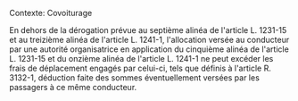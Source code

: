 Contexte: Covoiturage

En dehors de la dérogation prévue au septième alinéa de l'article L. 1231-15 et au treizième alinéa de l'article L. 1241-1, l'allocation versée au conducteur par une autorité organisatrice en application du cinquième alinéa de l'article L. 1231-15 et du onzième alinéa de l'article L. 1241-1 ne peut excéder les frais de déplacement engagés par celui-ci, tels que définis à l'article R. 3132-1, déduction faite des sommes éventuellement versées par les passagers à ce même conducteur.